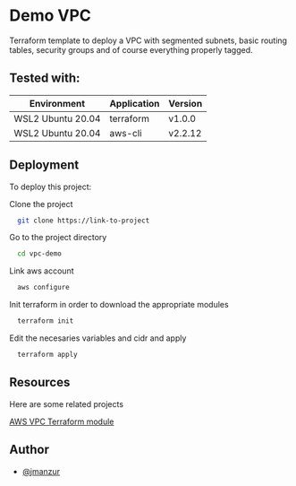 # Demo VPC
Terraform template to deploy a VPC with segmented subnets, basic routing tables, security groups and of course everything properly tagged.

## Tested with: 

| Environment | Application | Version  |
| ----------------- |-----------|---------|
| WSL2 Ubuntu 20.04 | terraform | v1.0.0  |
| WSL2 Ubuntu 20.04 | aws-cli | v2.2.12 |

## Deployment

To deploy this project:
 
Clone the project

```bash
  git clone https://link-to-project
```

Go to the project directory

```bash
  cd vpc-demo
```

Link aws account

```bash
  aws configure
```

Init terraform in order to download the appropriate modules

```bash
  terraform init
```

Edit the necesaries variables and cidr and apply

```bash
  terraform apply
```

## Resources

Here are some related projects

[AWS VPC Terraform module](https://registry.terraform.io/modules/terraform-aws-modules/vpc/aws/latest)

## Author

- [@jmanzur](https://github.com/JManzur)